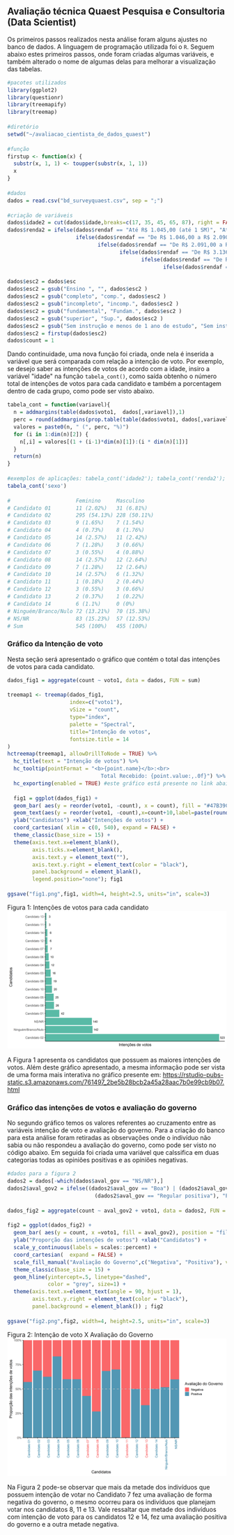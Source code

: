 ## Avaliação técnica Quaest Pesquisa e Consultoria (Data Scientist)

Os primeiros passos realizados nesta análise foram alguns ajustes no banco de dados. A linguagem de programação utilizada foi o `R`. Seguem abaixo estes primeiros passos, onde foram criadas algumas variáveis, e também alterado o nome de algumas delas para melhorar a visualização das tabelas.
```R
#pacotes utilizados
library(ggplot2)
library(questionr)
library(treemapify)
library(treemap)

#diretório
setwd("~/avaliacao_cientista_de_dados_quaest")

#função
firstup <- function(x) {
  substr(x, 1, 1) <- toupper(substr(x, 1, 1))
  x
}

#dados
dados = read.csv("bd_surveyquaest.csv", sep = ";")

#criação de variáveis
dados$idade2 = cut(dados$idade,breaks=c(17, 35, 45, 65, 87), right = FALSE)
dados$renda2 = ifelse(dados$rendaf == "Até R$ 1.045,00 (até 1 SM)", "Até 1SM",
                      ifelse(dados$rendaf == "De R$ 1.046,00 a R$ 2.090,00 (+ de 1SM até 2 SM)", "+ 1 até 2SM",
                             ifelse(dados$rendaf == "De R$ 2.091,00 a R$ 3.135,00 (+ de 2SM até 3 SM)", "+ 2 até 3SM",
                                    ifelse(dados$rendaf == "De R$ 3.136,00 a R$ 5.225,00 (+ de 3SM até 5 SM)", "+ 3 até 5SM",
                                           ifelse(dados$rendaf == "De R$ 5.226,00 a R$ 10.450,00 (+ de 5SM até 10 SM)", "+ 5 até 10SM",
                                                  ifelse(dados$rendaf == "De R$ 10.451,00 a R$ 15.675,00 (+ de 10SM até 15 SM)", "+ 10 até 15SM" , "+ 15"))))))

dados$esc2 = dados$esc
dados$esc2 = gsub("Ensino ", "", dados$esc2 )
dados$esc2 = gsub("completo", "comp.", dados$esc2 )
dados$esc2 = gsub("incompleto", "incomp.", dados$esc2 )
dados$esc2 = gsub("fundamental", "Fundam.", dados$esc2 )
dados$esc2 = gsub("superior", "Sup.", dados$esc2 )
dados$esc2 = gsub("Sem instrução e menos de 1 ano de estudo", "Sem instr. e menos de 1 ano de estudo", dados$esc2 )
dados$esc2 = firstup(dados$esc2)
dados$count = 1
```


Dando continuidade, uma nova função foi criada, onde nela é inserida a variável que será comparada com relação a intenção de voto. Por exemplo, se desejo saber as intenções de votos de acordo com a idade, insiro a variável "idade" na função `tabela_cont()`, como saída obtenho o número total de intenções de votos para cada candidato e também a porcentagem dentro de cada grupo, como pode ser visto abaixo.
```R
tabela_cont = function(variavel){
  n = addmargins(table(dados$voto1,  dados[,variavel]),1)
  perc = round(addmargins(prop.table(table(dados$voto1, dados[,variavel]), margin=2)*100,1),2)
  valores = paste0(n, " (", perc, "%)")
  for (i in 1:dim(n)[2]) {
    n[,i] = valores[(1 + (i-1)*dim(n)[1]):(i * dim(n)[1])]
  }
  return(n)
}

#exemplos de aplicações: tabela_cont('idade2'); tabela_cont('renda2'); tabela_cont('esc2'); tabela_cont('aval_gov2')
tabela_cont('sexo')
                     
#                     Feminino     Masculino   
# Candidato 01        11 (2.02%)   31 (6.81%)  
# Candidato 02        295 (54.13%) 228 (50.11%)
# Candidato 03        9 (1.65%)    7 (1.54%)   
# Candidato 04        4 (0.73%)    8 (1.76%)   
# Candidato 05        14 (2.57%)   11 (2.42%)  
# Candidato 06        7 (1.28%)    3 (0.66%)   
# Candidato 07        3 (0.55%)    4 (0.88%)   
# Candidato 08        14 (2.57%)   12 (2.64%)  
# Candidato 09        7 (1.28%)    12 (2.64%)  
# Candidato 10        14 (2.57%)   6 (1.32%)   
# Candidato 11        1 (0.18%)    2 (0.44%)   
# Candidato 12        3 (0.55%)    3 (0.66%)   
# Candidato 13        2 (0.37%)    1 (0.22%)   
# Candidato 14        6 (1.1%)     0 (0%)      
# Ninguém/Branco/Nulo 72 (13.21%)  70 (15.38%) 
# NS/NR               83 (15.23%)  57 (12.53%) 
# Sum                 545 (100%)   455 (100%)  
```

### Gráfico da Intenção de voto
Nesta seção será apresentado o gráfico que contém o total das intenções de votos para cada candidato. 
```R
dados_fig1 = aggregate(count ~ voto1, data = dados, FUN = sum)

treemap1 <- treemap(dados_fig1, 
                    index=c("voto1"),  
                    vSize = "count",  
                    type="index", 
                    palette = "Spectral",  
                    title="Intenção de votos", 
                    fontsize.title = 14 
)
hctreemap(treemap1, allowDrillToNode = TRUE) %>% 
  hc_title(text = "Intenção de votos") %>% 
  hc_tooltip(pointFormat = "<b>{point.name}</b>:<br>
                              Total Recebido: {point.value:,.0f}") %>% 
  hc_exporting(enabled = TRUE) #este gráfico está presente no link abaixo
  
  fig1 = ggplot(dados_fig1) +
  geom_bar( aes(y = reorder(voto1, -count), x = count), fill = "#47B39C", alpha = .9,color="transparent", stat = "identity")+
  geom_text(aes(y = reorder(voto1, -count),x=count+10,label=paste(round(count,2))), size=4) +
  ylab("Candidatos") +xlab("Intenções de votos") + 
  coord_cartesian( xlim = c(0, 540), expand = FALSE) +
  theme_classic(base_size = 15) +
  theme(axis.text.x=element_blank(),
        axis.ticks.x=element_blank(),
        axis.text.y = element_text(""),
        axis.text.y.right = element_text(color = "black"),
        panel.background = element_blank(),
        legend.position="none"); fig1

ggsave("fig1.png",fig1, width=4, height=2.5, units="in", scale=3)
```

Figura 1: Intenções de votos para cada candidato
<img src="fig1.png" alt="hi" class="inline"/>

A Figura 1 apresenta os candidatos que possuem as maiores intenções de votos. Além deste gráfico apresentado, a mesma informação pode ser vista de uma forma mais interativa no gráfico presente em: https://rstudio-pubs-static.s3.amazonaws.com/761497_2be5b28bcb2a45a28aac7b0e99cb9b07.html

### Gráfico das intenções de votos e avaliação do governo
No segundo gráfico temos os valores referentes ao cruzamento entre as variáveis intenção de voto e avaliação do governo. Para a criação do banco para esta análise foram retiradas as observações onde o indivíduo não sabia ou não respondeu a avaliação do governo, como pode ser visto no código abaixo. Em seguida foi criada uma variável que calssifica em duas categorias todas as opiniões positivas e as opiniões negativas.

```R
#dados para a figura 2
dados2 = dados[-which(dados$aval_gov == "NS/NR"),]
dados2$aval_gov2 = ifelse((dados2$aval_gov == "Boa") | (dados2$aval_gov == "Ótima ") | 
                            (dados2$aval_gov == "Regular positiva"), "Positiva",  "Negativa") 
                            
dados_fig2 = aggregate(count ~ aval_gov2 + voto1, data = dados2, FUN = sum)

fig2 = ggplot(dados_fig2) +
  geom_bar( aes(y = count, x =voto1, fill = aval_gov2), position = "fill", alpha = .8,color="transparent", stat = "identity")+
  ylab("Proporção das intenções de votos") +xlab("Candidatos") + 
  scale_y_continuous(labels = scales::percent) +
  coord_cartesian(  expand = FALSE) +
  scale_fill_manual("Avaliação do Governo",c("Negativa", "Positiva"), values = c("#f94144", "#277da1" ))+
  theme_classic(base_size = 15) +
  geom_hline(yintercept=.5, linetype="dashed", 
             color = "grey", size=1) +
  theme(axis.text.x=element_text(angle = 90, hjust = 1),
        axis.text.y.right = element_text(color = "black"),
        panel.background = element_blank()) ; fig2

ggsave("fig2.png",fig2, width=4, height=2.5, units="in", scale=3)
```
Figura 2: Intenção de voto X Avaliação do Governo
<img src="fig2.png" alt="hi" class="inline"/>

Na Figura 2 pode-se observar que mais da metade dos indivíduos que possuem intenção de votar no Candidato 7 fez uma avaliação de forma negativa do governo, o mesmo ocorreu para os indivíduos que planejam votar nos candidatos 8, 11 e 13. Vale ressaltar que metade dos indivíduos com intenção de voto para os candidatos 12 e 14,  fez uma avaliação positiva do governo e a outra metade negativa.


